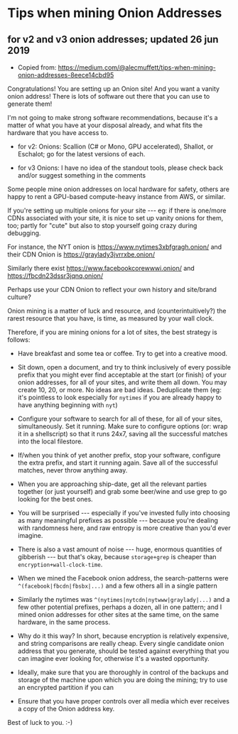 # Tips when mining Onion Addresses

## for v2 and v3 onion addresses; updated 26 jun 2019

* Copied from:
  https://medium.com/@alecmuffett/tips-when-mining-onion-addresses-8eece14cbd95

Congratulations! You are setting up an Onion site! And you want a
vanity onion address! There is lots of software out there that you can
use to generate them!

I'm not going to make strong software recommendations, because it's a
matter of what you have at your disposal already, and what fits the
hardware that you have access to.

* for v2: Onions: Scallion (C# or Mono, GPU accelerated), Shallot, or
  Eschalot; go for the latest versions of each.

* for v3 Onions: I have no idea of the standout tools, please check
  back and/or suggest something in the comments

Some people mine onion addresses on local hardware for safety, others
are happy to rent a GPU-based compute-heavy instance from AWS, or
similar.

If you're setting up multiple onions for your site --- eg: if there is
one/more CDNs associated with your site, it is nice to set up vanity
onions for them, too; partly for "cute" but also to stop yourself
going crazy during debugging.

For instance, the NYT onion is https://www.nytimes3xbfgragh.onion/ and
their CDN Onion is https://graylady3jvrrxbe.onion/

Similarly there exist https://www.facebookcorewwwi.onion/ and
https://fbcdn23dssr3jqnq.onion/

Perhaps use your CDN Onion to reflect your own history and site/brand
culture?

Onion mining is a matter of luck and resource, and
(counterintuitively?)  the rarest resource that you have, is time, as
measured by your wall clock.

Therefore, if you are mining onions for a lot of sites, the best
strategy is follows:

* Have breakfast and some tea or coffee. Try to get into a creative
  mood.

* Sit down, open a document, and try to think inclusively of every
  possible prefix that you might ever find acceptable at the start (or
  finish) of your onion addresses, for all of your sites, and write
  them all down. You may create 10, 20, or more. No ideas are bad
  ideas. Deduplicate them (eg: it's pointless to look especially for
  `nytimes` if you are already happy to have anything beginning with
  `nyt`)

* Configure your software to search for all of these, for all of your
  sites, simultaneously. Set it running. Make sure to configure
  options (or: wrap it in a shellscript) so that it runs 24x7, saving
  all the successful matches into the local filestore.

* If/when you think of yet another prefix, stop your software,
  configure the extra prefix, and start it running again. Save all of
  the successful matches, never throw anything away.

* When you are approaching ship-date, get all the relevant parties
 together (or just yourself) and grab some beer/wine and use grep to
 go looking for the best ones.

* You will be surprised --- especially if you've invested fully into
  choosing as many meaningful prefixes as possible --- because you're
  dealing with randomness here, and raw entropy is more creative than
  you'd ever imagine.

* There is also a vast amount of noise --- huge, enormous quantities
  of gibberish --- but that's okay, because `storage+grep` is cheaper
  than `encryption+wall-clock-time`.

* When we mined the Facebook onion address, the search-patterns were
  `^(facebook|fbcdn|fbsbx|...)` and a few others all in a single
  pattern

* Similarly the nytimes was `^(nytimes|nytcdn|nytwww|graylady|...)`
  and a few other potential prefixes, perhaps a dozen, all in one
  pattern; and I mined onion addresses for other sites at the same
  time, on the same hardware, in the same process.

* Why do it this way? In short, because encryption is relatively
  expensive, and string comparisons are really cheap. Every single
  candidate onion address that you generate, should be tested against
  everything that you can imagine ever looking for, otherwise it's a
  wasted opportunity.

* Ideally, make sure that you are thoroughly in control of the backups
  and storage of the machine upon which you are doing the mining; try
  to use an encrypted partition if you can

* Ensure that you have proper controls over all media which ever
  receives a copy of the Onion address key.

Best of luck to you. :-)

